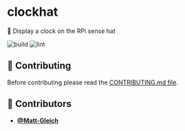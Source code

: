 <!-- DO NOT REMOVE - contributor_list:data:start:["Matt-Gleich"]:end -->

# clockhat

🥧 Display a clock on the RPi sense hat

![build](https://github.com/Matt-Gleich/clockhat/workflows/build/badge.svg)
![lint](https://github.com/Matt-Gleich/clockhat/workflows/lint/badge.svg)

## 🙌 Contributing

Before contributing please read the [CONTRIBUTING.md file](https://github.com/Matt-Gleich/clockhat/blob/master/CONTRIBUTING.md).

<!-- DO NOT REMOVE - contributor_list:start -->
## 👥 Contributors


- **[@Matt-Gleich](https://github.com/Matt-Gleich)**

<!-- DO NOT REMOVE - contributor_list:end -->
